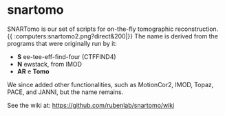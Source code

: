 # snartomo

SNARTomo is our set of scripts for on-the-fly tomographic reconstruction. 
{{ :computers:snartomo2.png?direct&200|}}
The name is derived from the programs that were originally run by it:

  * **S** ee-tee-eff-find-four (CTFFIND4)
  * **N** ewstack, from IMOD
  * **AR** e **Tomo**

We since added other functionalities, such as MotionCor2, IMOD, Topaz, PACE, and JANNI, but the name remains.

See the wiki at: https://github.com/rubenlab/snartomo/wiki
